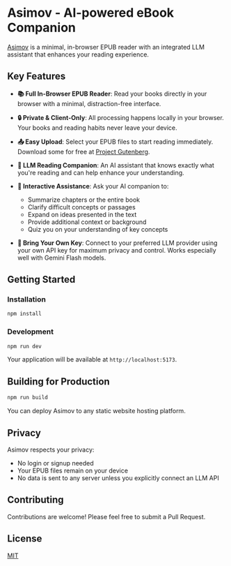 # Asimov - AI-powered eBook Companion

[Asimov](https://francesco-sardo-shopify.github.io/asimov/) is a minimal, in-browser EPUB reader with an integrated LLM assistant that enhances your reading experience.

## Key Features

- **📚 Full In-Browser EPUB Reader**: Read your books directly in your browser with a minimal, distraction-free interface.

- **🔒 Private & Client-Only**: All processing happens locally in your browser. Your books and reading habits never leave your device.

- **📤 Easy Upload**: Select your EPUB files to start reading immediately. Download some for free at [Project Gutenberg](https://www.gutenberg.org/ebooks/search/?sort_order=downloads).

- **🤖 LLM Reading Companion**: An AI assistant that knows exactly what you're reading and can help enhance your understanding.

- **📝 Interactive Assistance**: Ask your AI companion to:
  - Summarize chapters or the entire book
  - Clarify difficult concepts or passages
  - Expand on ideas presented in the text
  - Provide additional context or background
  - Quiz you on your understanding of key concepts

- **🔑 Bring Your Own Key**: Connect to your preferred LLM provider using your own API key for maximum privacy and control. Works especially well with Gemini Flash models.

## Getting Started

### Installation

```bash
npm install
```

### Development

```bash
npm run dev
```

Your application will be available at `http://localhost:5173`.

## Building for Production

```bash
npm run build
```

You can deploy Asimov to any static website hosting platform.

## Privacy

Asimov respects your privacy:
- No login or signup needed
- Your EPUB files remain on your device
- No data is sent to any server unless you explicitly connect an LLM API

## Contributing

Contributions are welcome! Please feel free to submit a Pull Request.

## License

[MIT](LICENSE)

